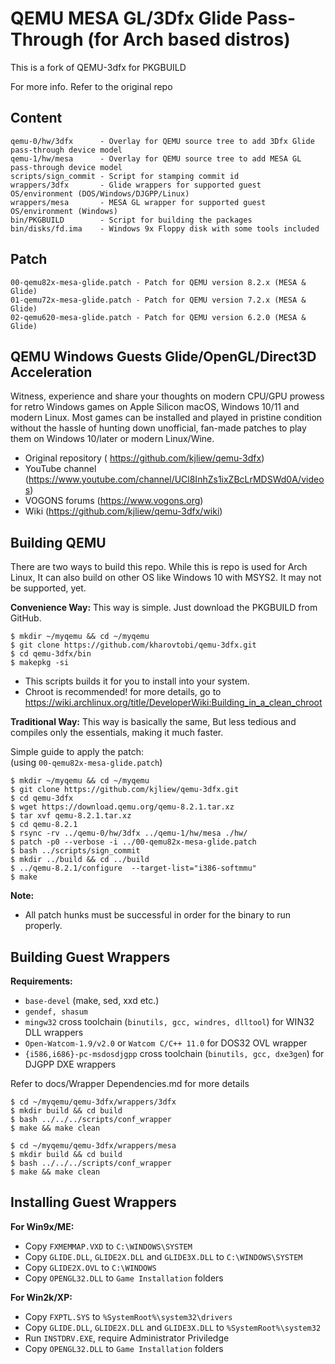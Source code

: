 # QEMU MESA GL/3Dfx Glide Pass-Through (for Arch based distros)
This is a fork of QEMU-3dfx for PKGBUILD

For more info. Refer to the original repo
## Content
    qemu-0/hw/3dfx      - Overlay for QEMU source tree to add 3Dfx Glide pass-through device model
    qemu-1/hw/mesa      - Overlay for QEMU source tree to add MESA GL pass-through device model
    scripts/sign_commit - Script for stamping commit id
    wrappers/3dfx       - Glide wrappers for supported guest OS/environment (DOS/Windows/DJGPP/Linux)
    wrappers/mesa       - MESA GL wrapper for supported guest OS/environment (Windows)
    bin/PKGBUILD        - Script for building the packages
    bin/disks/fd.ima    - Windows 9x Floppy disk with some tools included
## Patch
    00-qemu82x-mesa-glide.patch - Patch for QEMU version 8.2.x (MESA & Glide)
    01-qemu72x-mesa-glide.patch - Patch for QEMU version 7.2.x (MESA & Glide)
    02-qemu620-mesa-glide.patch - Patch for QEMU version 6.2.0 (MESA & Glide)
## QEMU Windows Guests Glide/OpenGL/Direct3D Acceleration
Witness, experience and share your thoughts on modern CPU/GPU prowess for retro Windows games on Apple Silicon macOS, Windows 10/11 and modern Linux. Most games can be installed and played in pristine condition without the hassle of hunting down unofficial, fan-made patches to play them on Windows 10/later or modern Linux/Wine.
- Original repository ( https://github.com/kjliew/qemu-3dfx)
- YouTube channel (https://www.youtube.com/channel/UCl8InhZs1ixZBcLrMDSWd0A/videos)
- VOGONS forums (https://www.vogons.org)
- Wiki (https://github.com/kjliew/qemu-3dfx/wiki)
## Building QEMU
There are two ways to build this repo. While this is repo is used for Arch Linux, It can also build on other OS like Windows 10 with MSYS2. It may not be supported, yet.

**Convenience Way:**
This way is simple. Just download the PKGBUILD from GitHub.

    $ mkdir ~/myqemu && cd ~/myqemu
    $ git clone https://github.com/kharovtobi/qemu-3dfx.git
    $ cd qemu-3dfx/bin
    $ makepkg -si

- This scripts builds it for you to install into your system.
- Chroot is recommended! for more details, go to https://wiki.archlinux.org/title/DeveloperWiki:Building_in_a_clean_chroot

**Traditional Way:**
This way is basically the same, But less tedious and compiles only the essentials, making it much faster.

Simple guide to apply the patch:<br>
(using `00-qemu82x-mesa-glide.patch`)

    $ mkdir ~/myqemu && cd ~/myqemu
    $ git clone https://github.com/kjliew/qemu-3dfx.git
    $ cd qemu-3dfx
    $ wget https://download.qemu.org/qemu-8.2.1.tar.xz
    $ tar xvf qemu-8.2.1.tar.xz
    $ cd qemu-8.2.1
    $ rsync -rv ../qemu-0/hw/3dfx ../qemu-1/hw/mesa ./hw/
    $ patch -p0 --verbose -i ../00-qemu82x-mesa-glide.patch
    $ bash ../scripts/sign_commit
    $ mkdir ../build && cd ../build
    $ ../qemu-8.2.1/configure  --target-list="i386-softmmu"
    $ make

**Note:**
- All patch hunks must be successful in order for the binary to run properly.

## Building Guest Wrappers
**Requirements:**
 - `base-devel` (make, sed, xxd etc.)
 - `gendef, shasum`
 - `mingw32` cross toolchain (`binutils, gcc, windres, dlltool`) for WIN32 DLL wrappers
 - `Open-Watcom-1.9/v2.0` or `Watcom C/C++ 11.0` for DOS32 OVL wrapper
 - `{i586,i686}-pc-msdosdjgpp` cross toolchain (`binutils, gcc, dxe3gen`) for DJGPP DXE wrappers

 Refer to docs/Wrapper Dependencies.md for more details
<br>

    $ cd ~/myqemu/qemu-3dfx/wrappers/3dfx
    $ mkdir build && cd build
    $ bash ../../../scripts/conf_wrapper
    $ make && make clean

    $ cd ~/myqemu/qemu-3dfx/wrappers/mesa
    $ mkdir build && cd build
    $ bash ../../../scripts/conf_wrapper
    $ make && make clean

## Installing Guest Wrappers
**For Win9x/ME:**  
 - Copy `FXMEMMAP.VXD` to `C:\WINDOWS\SYSTEM`  
 - Copy `GLIDE.DLL`, `GLIDE2X.DLL` and `GLIDE3X.DLL` to `C:\WINDOWS\SYSTEM`  
 - Copy `GLIDE2X.OVL` to `C:\WINDOWS`  
 - Copy `OPENGL32.DLL` to `Game Installation` folders

**For Win2k/XP:**  
 - Copy `FXPTL.SYS` to `%SystemRoot%\system32\drivers`  
 - Copy `GLIDE.DLL`, `GLIDE2X.DLL` and `GLIDE3X.DLL` to `%SystemRoot%\system32`  
 - Run `INSTDRV.EXE`, require Administrator Priviledge  
 - Copy `OPENGL32.DLL` to `Game Installation` folders

##
